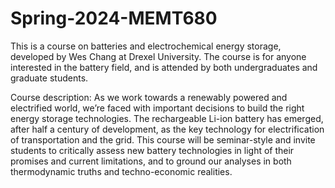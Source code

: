 # Spring-2024-MEMT680

This is a course on batteries and electrochemical energy storage, developed by Wes Chang at Drexel University. The course is for anyone interested in the battery field, and is attended by both undergraduates and graduate students. 

Course description: As we work towards a renewably powered and electrified world, we’re faced with important decisions to build the right energy storage technologies. The rechargeable Li-ion battery has emerged, after half a century of development, as the key technology for electrification of transportation and the grid. This course will be seminar-style and invite students to critically assess new battery technologies in light of their promises and current limitations, and to ground our analyses in both thermodynamic truths and techno-economic realities. 